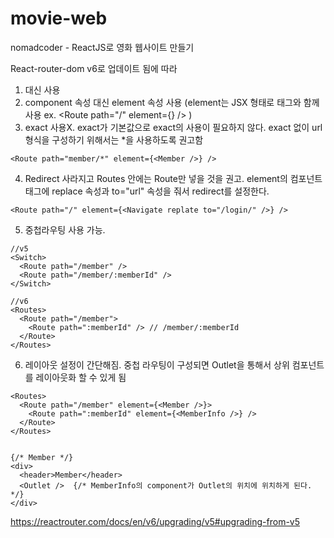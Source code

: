 # movie-web
nomadcoder - ReactJS로 영화 웹사이트 만들기

React-router-dom v6로 업데이트 됨에 따라 
1. <Switch /> 대신 <Route /> 사용
2. component 속성 대신 element 속성 사용 (element는 JSX 형태로 태그와 함께 사용 ex. <Route path="/" element={<Home />} /> )
3. exact 사용X. exact가 기본값으로 exact의 사용이 필요하지 않다. exact 없이 url 형식을 구성하기 위해서는 *을 사용하도록 권고함
```
<Route path="member/*" element={<Member />} />
```
4. Redirect 사라지고 Routes 안에는 Route만 넣을 것을 권고. element의 컴포넌트 태그에 replace 속성과 to="url" 속성을 줘서 redirect를 설정한다.
```
<Route path="/" element={<Navigate replate to="/login/" />} />
```
5. 중첩라우팅 사용 가능.
```
//v5
<Switch>
  <Route path="/member" />
  <Route path="/member/:memberId" />
</Switch>

//v6
<Routes>
  <Route path="/member">
    <Route path=":memberId" /> // /member/:memberId
  </Route>
</Routes>
```

6. 레이아웃 설정이 간단해짐. 중첩 라우팅이 구성되면 Outlet을 통해서 상위 컴포넌트를 레이아웃화 할 수 있게 됨
```
<Routes>
  <Route path="/member" element={<Member />}>
  	<Route path=":memberId" element={<MemberInfo />} />
  </Route>
</Routes>


{/* Member */}
<div>
  <header>Member</header>
  <Outlet />  {/* MemberInfo의 component가 Outlet의 위치에 위치하게 된다. */}
</div>
```

https://reactrouter.com/docs/en/v6/upgrading/v5#upgrading-from-v5
